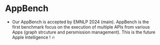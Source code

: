 # AppBench


- Our AppBench is accepted by EMNLP 2024 (main). AppBench is the first benchmark focus on the execution of multiple APIs from various Apps (graph strcuture and persmission management). This is the future Apple Intelligence ! :fire:
